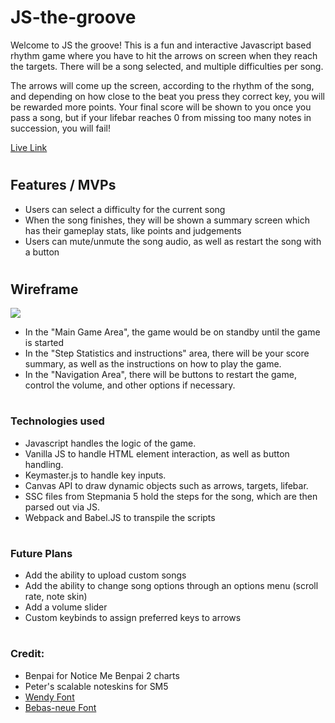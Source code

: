 # JS-the-groove
  Welcome to JS the groove! This is a fun and interactive Javascript based rhythm game where you have to hit the arrows on screen when they reach the targets. There will be a song selected, and multiple difficulties per song.
  
  The arrows will come up the screen, according to the rhythm of the song, and depending on how close to the beat you press they correct key, you will be rewarded more points. Your final score will be shown to you once you pass a song, but if your lifebar reaches 0 from missing too many notes in succession, you will fail!

  <a href="https://jonjwong.github.io/JS-the-groove/">Live Link</a>

#
## Features / MVPs

- Users can select a difficulty for the current song
- When the song finishes, they will be shown a summary screen which has their gameplay stats, like points and judgements
- Users can mute/unmute the song audio, as well as restart the song with a button

#
## Wireframe

<img src="https://github.com/JonJWong/JS-the-groove/blob/main/assets/images/wireframe.png"></img>

- In the "Main Game Area", the game would be on standby until the game is started
- In the "Step Statistics and instructions" area, there will be your score summary, as well as the instructions on how to play the game.
- In the "Navigation Area", there will be buttons to restart the game, control the volume, and other options if necessary.

#
### Technologies used
- Javascript handles the logic of the game.
- Vanilla JS to handle HTML element interaction, as well as button handling.
- Keymaster.js to handle key inputs.
- Canvas API to draw dynamic objects such as arrows, targets, lifebar.
- SSC files from Stepmania 5 hold the steps for the song, which are then parsed out via JS.
- Webpack and Babel.JS to transpile the scripts

#
### Future Plans
- Add the ability to upload custom songs
- Add the ability to change song options through an options menu (scroll rate, note skin)
- Add a volume slider
- Custom keybinds to assign preferred keys to arrows

#
### Credit:
- Benpai for Notice Me Benpai 2 charts
- Peter's scalable noteskins for SM5
- <a href="https://www.dafont.com/wendy.font">Wendy Font</a>
- <a href="https://www.dafont.com/bebas-neue.font">Bebas-neue Font</a>